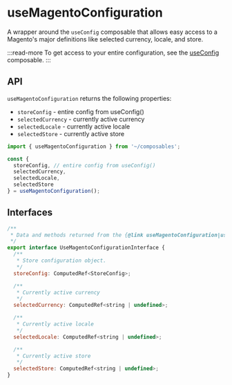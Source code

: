 # useMagentoConfiguration

A wrapper around the `useConfig` composable that allows easy access to a Magento's major definitions like selected currency, locale, and store.

:::read-more
To get access to your entire configuration, see the [useConfig](/composables/useConfig) composable.
:::

## API

`useMagentoConfiguration` returns the following properties:
- `storeConfig` - entire config from useConfig()
- `selectedCurrency` - currently active currency
- `selectedLocale` - currently active locale
- `selectedStore` - currently active store

```js
import { useMagentoConfiguration } from '~/composables';

const {
  storeConfig, // entire config from useConfig()
  selectedCurrency,
  selectedLocale,
  selectedStore
} = useMagentoConfiguration();
```

## Interfaces

```js
/**
 * Data and methods returned from the {@link useMagentoConfiguration|useMagentoConfiguration()} composable
 */
export interface UseMagentoConfigurationInterface {
  /**
   * Store configuration object.
   */
  storeConfig: ComputedRef<StoreConfig>;

  /**
   * Currently active currency
   */
  selectedCurrency: ComputedRef<string | undefined>;

  /**
   * Currently active locale
   */
  selectedLocale: ComputedRef<string | undefined>;

  /**
   * Currently active store
   */
  selectedStore: ComputedRef<string | undefined>;
}
```